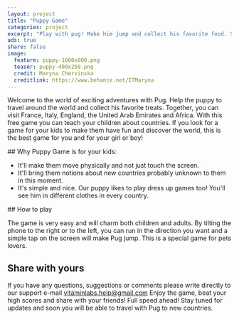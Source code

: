 ```yaml
---
layout: project
title: "Puppy Game"
categories: project
excerpt: "Play with pug! Make him jump and collect his favorite food. Simple and fun!"
ads: true
share: false
image:
  feature: puppy-1600x800.png
  teaser: puppy-400x250.png
  credit: Maryna Chervinska
  creditlink: https://www.behance.net/ITMaryna
---
```


Welcome to the world of exciting adventures with Pug. Help the puppy to travel around the world and collect his favorite treats. Together, you can visit France, Italy, England, the United Arab Emirates and Africa. With this free game you can teach your children about countries.
If you look for a game for your kids to make them have fun and discover the world, this is the best game for you and for your girl or boy!

## Why Puppy Game is for your kids: 

- It'll make them move physically and not just touch the screen. 
- It'll bring them notions about new countries probably unknown to them in this moment. 
- It's simple and nice.
Our puppy likes to play dress up games too! You'll see him in different clothes in every country.

## How to play

The game is very easy and will charm both children and adults. By tilting the phone to the right or to the left, you can run in the direction you want and a simple tap on the screen will make Pug jump.
This is a special game for pets lovers.

## Share with yours

If you have any questions, suggestions or comments please write directly to our support e-mail vitaminlabs.help@gmail.com
Enjoy the game, beat your high scores and share with your friends!
Full speed ahead!
Stay tuned for updates and soon you will be able to travel with Pug to new countries.
